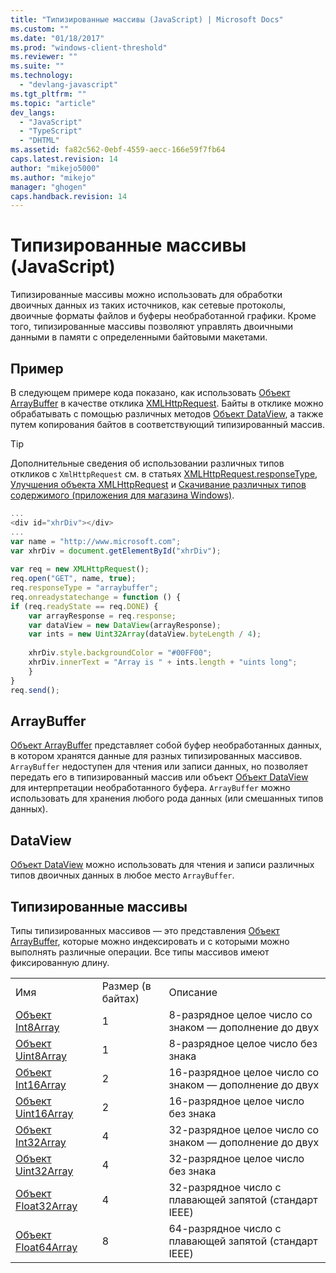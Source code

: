 ```yaml
---
title: "Типизированные массивы (JavaScript) | Microsoft Docs"
ms.custom: ""
ms.date: "01/18/2017"
ms.prod: "windows-client-threshold"
ms.reviewer: ""
ms.suite: ""
ms.technology: 
  - "devlang-javascript"
ms.tgt_pltfrm: ""
ms.topic: "article"
dev_langs: 
  - "JavaScript"
  - "TypeScript"
  - "DHTML"
ms.assetid: fa82c562-0ebf-4559-aecc-166e59f7fb64
caps.latest.revision: 14
author: "mikejo5000"
ms.author: "mikejo"
manager: "ghogen"
caps.handback.revision: 14
---
```

# Типизированные массивы (JavaScript)
Типизированные массивы можно использовать для обработки двоичных данных из таких источников, как сетевые протоколы, двоичные форматы файлов и буферы необработанной графики.  Кроме того, типизированные массивы позволяют управлять двоичными данными в памяти с определенными байтовыми макетами.  
  
## Пример  
 В следующем примере кода показано, как использовать [Объект ArrayBuffer](../../javascript/reference/arraybuffer-object.md) в качестве отклика [XMLHttpRequest](http://msdn.microsoft.com/library/ie/ms535874\(v=vs.85\).aspx).  Байты в отклике можно обрабатывать с помощью различных методов [Объект DataView](../../javascript/reference/dataview-object.md), а также путем копирования байтов в соответствующий типизированный массив.  
  
> [!TIP]
>  Дополнительные сведения об использовании различных типов откликов с `XmlHttpRequest` см. в статьях [XMLHttpRequest.responseType](http://msdn.microsoft.com/ru-ru/8d7738d1-4bfd-4cf1-8015-174def089556), [Улучшения объекта XMLHttpRequest](http://msdn.microsoft.com/ru-ru/be09137c-6546-441b-b953-dcbf72b77069) и [Скачивание различных типов содержимого \(приложения для магазина Windows\)](http://msdn.microsoft.com/ru-ru/c0006bbd-17f9-4c6a-af81-2acaf109111d).  
  
```javascript  
...  
<div id="xhrDiv"></div>  
...  
var name = "http://www.microsoft.com";  
var xhrDiv = document.getElementById("xhrDiv");  
  
var req = new XMLHttpRequest();  
req.open("GET", name, true);  
req.responseType = "arraybuffer";  
req.onreadystatechange = function () {  
if (req.readyState == req.DONE) {  
    var arrayResponse = req.response;  
    var dataView = new DataView(arrayResponse);  
    var ints = new Uint32Array(dataView.byteLength / 4);  
  
    xhrDiv.style.backgroundColor = "#00FF00";  
    xhrDiv.innerText = "Array is " + ints.length + "uints long";  
    }  
}  
req.send();  
```  
  
## ArrayBuffer  
 [Объект ArrayBuffer](../../javascript/reference/arraybuffer-object.md) представляет собой буфер необработанных данных, в котором хранятся данные для разных типизированных массивов.  `ArrayBuffer` недоступен для чтения или записи данных, но позволяет передать его в типизированный массив или объект [Объект DataView](../../javascript/reference/dataview-object.md) для интерпретации необработанного буфера.  `ArrayBuffer` можно использовать для хранения любого рода данных \(или смешанных типов данных\).  
  
## DataView  
 [Объект DataView](../../javascript/reference/dataview-object.md) можно использовать для чтения и записи различных типов двоичных данных в любое место `ArrayBuffer`.  
  
## Типизированные массивы  
 Типы типизированных массивов — это представления [Объект ArrayBuffer](../../javascript/reference/arraybuffer-object.md), которые можно индексировать и с которыми можно выполнять различные операции.  Все типы массивов имеют фиксированную длину.  
  
||||  
|-|-|-|  
|Имя|Размер \(в байтах\)|Описание|  
|[Объект Int8Array](../../javascript/reference/int8array-object.md)|1|8\-разрядное целое число со знаком — дополнение до двух|  
|[Объект Uint8Array](../../javascript/reference/uint8array-object.md)|1|8\-разрядное целое число без знака|  
|[Объект Int16Array](../../javascript/reference/int16array-object.md)|2|16\-разрядное целое число со знаком — дополнение до двух|  
|[Объект Uint16Array](../../javascript/reference/uint16array-object.md)|2|16\-разрядное целое число без знака|  
|[Объект Int32Array](../../javascript/reference/int32array-object.md)|4|32\-разрядное целое число со знаком — дополнение до двух|  
|[Объект Uint32Array](../../javascript/reference/uint32array-object.md)|4|32\-разрядное целое число без знака|  
|[Объект Float32Array](../../javascript/reference/float32array-object.md)|4|32\-разрядное число с плавающей запятой \(стандарт IEEE\)|  
|[Объект Float64Array](../../javascript/reference/float64array-object.md)|8|64\-разрядное число с плавающей запятой \(стандарт IEEE\)|